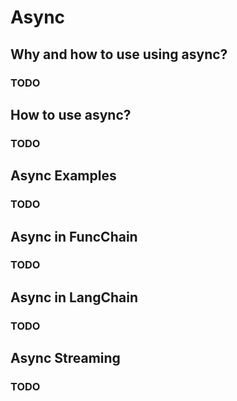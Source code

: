 # Async

## Why and how to use using async?

### TODO

## How to use async?

### TODO

## Async Examples

### TODO

## Async in FuncChain

### TODO

## Async in LangChain

### TODO

## Async Streaming

### TODO
